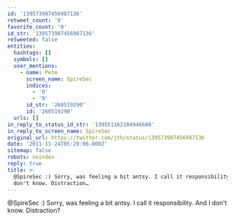 ```yaml
---
id: '139573987456987136'
retweet_count: '0'
favorite_count: '0'
id_str: '139573987456987136'
retweeted: false
entities:
  hashtags: []
  symbols: []
  user_mentions:
    - name: Pete
      screen_name: SpireSec
      indices:
        - '0'
        - '9'
      id_str: '260519290'
      id: '260519290'
  urls: []
in_reply_to_status_id_str: '139551162104946688'
in_reply_to_screen_name: SpireSec
original_url: https://twitter.com/jth/status/139573987456987136
date: '2011-11-24T05:20:06.000Z'
sitemap: false
robots: noindex
reply: true
title: >-
  @SpireSec :) Sorry, was feeling a bit antsy. I call it responsibility. And I
  don't know. Distraction…
---
```


@SpireSec :) Sorry, was feeling a bit antsy. I call it responsibility. And I don't know. Distraction?
